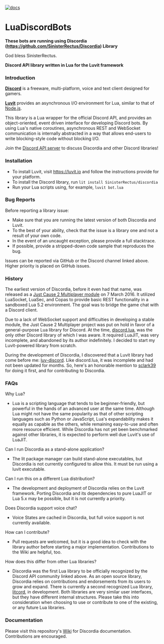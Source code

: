 [![docs](https://img.shields.io/badge/docs-latest-green.svg?style=flat-square)](https://luvit.io/install.html)
# LuaDiscordBots

**These bots are running using Discordia (https://github.com/SinisterRectus/Discordia) Library**

God bless SinisterRectus.

**Discord API library written in Lua for the Luvit framework**

### Introduction

**[Discord](https://discordapp.com/)** is a freeware, multi-platform, voice and text client designed for gamers.

**[Luvit](https://luvit.io)** provides an asynchronous I/O environment for Lua, similar to that of [Node.js](https://nodejs.org/en/).

This library is a Lua wrapper for the official Discord API, and provides an object-oriented, event driven interface for developing Discord bots. By using Lua's native coroutines, asynchronous REST and WebSocket communication is internally abstracted in a way that allows end-users to write blocking-style code without blocking I/O.

Join the [Discord API server](https://discord.gg/0SBTUU1wZTWVpm07) to discuss Discordia and other Discord libraries!

### Installation

- To install Luvit, visit https://luvit.io and follow the instructions provide for your platform.
- To install the Discord library, run `lit install SinisterRectus/discordia`
- Run your Lua scripts using, for example, `luvit bot.lua`

### Bug Reports

Before reporting a library issue:
 - Make sure that you are running the latest version of both Discordia and Luvit.
 - To the best of your ability, check that the issue is a library one and not a result of your own code.
 - In the event of an uncaught exception, please provide a full stacktrace.
 - If possible, provide a stripped-down code sample that reproduces the bug.

Issues can be reported via GitHub or the Discord channel linked above. Higher priority is placed on GitHub issues.

### History

The earliest version of Discordia, before it even had that name, was released as a [Just Cause 2 Multiplayer module](https://www.jc-mp.com/forums/index.php/topic,5936.0.html) on 7 March 2016. It utilized LuaSocket, LuaSec, and Copas to provide basic REST functionality in a sandboxed Lua 5.2 environment. The goal was to bridge the game chat with a Discord client.

Due to a lack of WebSocket support and difficulties in developing a stable module, the Just Cause 2 Multiplayer project was put on hold in favor of a general-purpose Lua library for Discord. At the time, [discord.lua](https://github.com/VideahGams/discord.lua), was the only other Discord library of which I was aware. It required LuaJIT, was very incomplete, and abandoned by its author indefinitely. I decided to start my Luvit-powered library from scratch.

During the development of Discordia, I discovered that a Luvit library had come before me: [luv-discord](https://github.com/sclark39/luv-discord). Like discord.lua, it was incomplete and had not been updated for months. So, here's an honorable mention to [sclark39](https://github.com/sclark39) for doing it first, and for contributing to Discordia.

### FAQs

Why Lua?
- Lua is a scripting language that tends to be beginner-friendly, but powerful in the hands of an advanced user at the same time. Although Lua might not have the same popularity as that of other scripting languages such as Python or JavaScript, Lua's expandability makes it equally as capable as the others, while remaining easy-to-use and often more resource efficient. While Discordia has not yet been benchmarked against other libraries, it is expected to perform well due Luvit's use of LuaJIT.

Can I run Discordia as a stand-alone application?
- The lit package manager can build stand-alone executables, but Discordia is not currently configured to allow this. It must be run using a luvit executable.

Can I run this on a different Lua distribution?
- The development and deployment of Discordia relies on the Luvit framework. Porting Discordia and its dependencies to pure LuaJIT or Lua 5.x may be possible, but it is not currently a priority.

Does Discordia support voice chat?
- Voice States are cached in Discordia, but full voice support is not currently available.

How can I contribute?
- Pull requests are welcomed, but it is a good idea to check with the library author before starting a major implementation. Contributions to the Wiki are helpful, too.

How does this differ from other Lua libraries?
- Discordia was the first Lua library to be officially recognized by the Discord API community linked above. As an open source library, Discordia relies on contributions and endorsements from its users to grow and expand. There is currently a second recognized Lua library, [litcord](https://github.com/satom99/litcord), in development. Both libraries are very similar user interfaces, but they have different internal structures. Please take this into consideration when choosing to use or contribute to one of the existing, or any future Lua libraries.

### Documentation

Please visit this repository's [Wiki](https://github.com/SinisterRectus/Discordia/wiki) for Discordia documentation. Contributions are encouraged.
